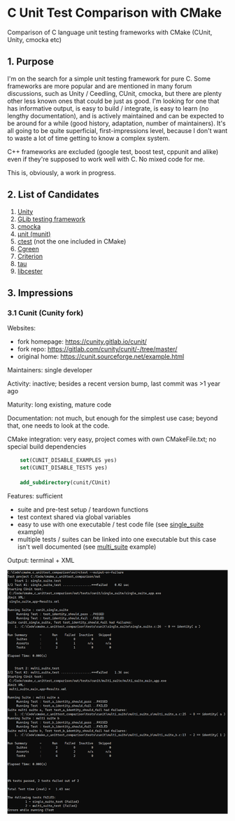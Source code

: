 # C Unit Test Comparison with CMake

Comparison of C language unit testing frameworks with CMake (CUnit, Unity, cmocka etc)

## 1. Purpose

I'm on the search for a simple unit testing framework for pure C. Some frameworks are more popular and are mentioned in many forum discussions, such as Unity / Ceedling, CUnit, cmocka, but there are plenty other less known ones that could be just as good. I'm looking for one that has informative output, is easy to build / integrate, is easy to learn (no lengthy documentation), and is actively maintained and can be expected to be around for a while (good history, adaptation, number of maintainers). It's all going to be quite superficial, first-impressions level, because I don't want to waste a lot of time getting to know a complex system.

C++ frameworks are excluded (google test, boost test, cppunit and alike) even if they're supposed to work well with C. No mixed code for me.

This is, obviously, a work in progress.

## 2. List of Candidates

1. [Unity](http://www.throwtheswitch.org/unity)
2. [GLib testing framework](https://docs.gtk.org/glib/testing.html)
3. [cmocka](https://cmocka.org/)
4. [µnit (munit)](https://nemequ.github.io/munit/)
5. [ctest](https://github.com/bvdberg/ctest) (not the one included in CMake)
6. [Cgreen](https://github.com/cgreen-devs/cgreen)
7. [Criterion](https://github.com/Snaipe/Criterion/)
8. [tau](https://github.com/jasmcaus/tau/)
9. [libcester](https://github.com/exoticlibraries/libcester)

## 3. Impressions

### 3.1 Cunit (Cunity fork)

Websites:

- fork homepage: <https://cunity.gitlab.io/cunit/>
- fork repo: <https://gitlab.com/cunity/cunit/-/tree/master/>
- original home: <https://cunit.sourceforge.net/example.html>

Maintainers: single developer

Activity: inactive; besides a recent version bump, last commit was >1 year ago

Maturity: long existing, mature code

Documentation: not much, but enough for the simplest use case; beyond that, one needs to look at the code.

CMake integration: very easy, project comes with own CMakeFile.txt; no special build dependencies

```CMake
    set(CUNIT_DISABLE_EXAMPLES yes)
    set(CUNIT_DISABLE_TESTS yes)

    add_subdirectory(cunit/CUnit)
```

Features: sufficient

- suite and pre-test setup / teardown functions
- test context shared via global variables
- easy to use with one executable / test code file  (see [single_suite](tests/cunit/single_suite/) example)
- multiple tests / suites can be linked into one executable but this case isn't well documented (see [multi_suite](tests/cunit/multi_suite/) example)

Output: terminal + XML

![CUnit test result output](images/results_cunit.png)
